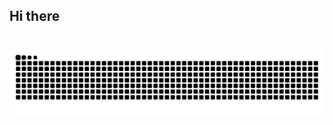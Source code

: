 ## Hi there 

<!--
**Darksungab/Darksungab** is a ✨ _special_ ✨ repository because its `README.md` (this file) appears on your GitHub profile.

Here are some ideas to get you started:

- 🔭 I’m currently working on ...
- 🌱 I’m currently learning ...
- 👯 I’m looking to collaborate on ...
- 🤔 I’m looking for help with ...
- 💬 Ask me about ...
- 📫 How to reach me: ...
- 😄 Pronouns: ...
- ⚡ Fun fact: ...
-->
#

<picture align="center">
  <source media="(prefers-color-scheme: dark)" srcset="https://raw.githubusercontent.com/Darksungab/Darksungab/output/github-contribution-grid-snake-dark.svg">
  <source media="(prefers-color-scheme: light)" srcset="https://raw.githubusercontent.com/Darksungab/Darksungab/output/github-contribution-grid-snake-dark.svg">
  <img align="center" alt="github contribution grid snake animation" src="https://raw.githubusercontent.com/Darksungab/Darksungab/output/github-contribution-grid-snake.svg">
</picture>
